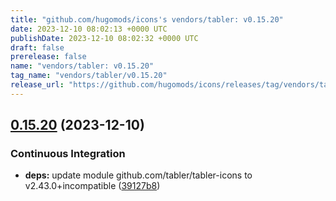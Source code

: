 ```yaml
---
title: "github.com/hugomods/icons's vendors/tabler: v0.15.20"
date: 2023-12-10 08:02:13 +0000 UTC
publishDate: 2023-12-10 08:02:32 +0000 UTC
draft: false
prerelease: false
name: "vendors/tabler: v0.15.20"
tag_name: "vendors/tabler/v0.15.20"
release_url: "https://github.com/hugomods/icons/releases/tag/vendors/tabler/v0.15.20"
---
```


## [0.15.20](https://github.com/hugomods/icons/compare/vendors/tabler/v0.15.19...vendors/tabler/v0.15.20) (2023-12-10)


### Continuous Integration

* **deps:** update module github.com/tabler/tabler-icons to v2.43.0+incompatible ([39127b8](https://github.com/hugomods/icons/commit/39127b85cf4869d9d3b17f51f3b96949e9bd7d9f))
